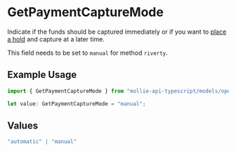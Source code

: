 # GetPaymentCaptureMode

Indicate if the funds should be captured immediately or if you want to [place a hold](https://docs.mollie.com/docs/place-a-hold-for-a-payment#/) 
and capture at a later time.

This field needs to be set to `manual` for method `riverty`.

## Example Usage

```typescript
import { GetPaymentCaptureMode } from "mollie-api-typescript/models/operations";

let value: GetPaymentCaptureMode = "manual";
```

## Values

```typescript
"automatic" | "manual"
```